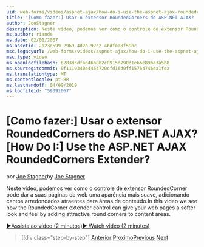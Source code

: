 ```yaml
---
uid: web-forms/videos/aspnet-ajax/how-do-i-use-the-aspnet-ajax-roundedcorners-extender
title: '[Como fazer:] Usar o extensor RoundedCorners do ASP.NET AJAX? | Microsoft Docs'
author: JoeStagner
description: Neste vídeo, podemos ver como o controle de extensor RoundedCorner pode dar a suas páginas da web uma aparência mais suave, adicionando atraentes cantos arredondados para a área de conteúdo...
ms.author: riande
ms.date: 02/01/2007
ms.assetid: 2a23e599-2969-4d2a-92c2-4bdfea8f59bc
msc.legacyurl: /web-forms/videos/aspnet-ajax/how-do-i-use-the-aspnet-ajax-roundedcorners-extender
msc.type: video
ms.openlocfilehash: 6283d5dfad46b8b2c8915d790d1e66e89ba3a5b8
ms.sourcegitcommit: 0f1119340e4464720cfd16d0ff15764746ea1fea
ms.translationtype: MT
ms.contentlocale: pt-BR
ms.lasthandoff: 04/09/2019
ms.locfileid: "59391067"
---
```

# <a name="how-do-i-use-the-aspnet-ajax-roundedcorners-extender"></a><span data-ttu-id="b5470-104">[Como fazer:] Usar o extensor RoundedCorners do ASP.NET AJAX?</span><span class="sxs-lookup"><span data-stu-id="b5470-104">[How Do I:] Use the ASP.NET AJAX RoundedCorners Extender?</span></span>

<span data-ttu-id="b5470-105">por [Joe Stagner](https://github.com/JoeStagner)</span><span class="sxs-lookup"><span data-stu-id="b5470-105">by [Joe Stagner](https://github.com/JoeStagner)</span></span>

<span data-ttu-id="b5470-106">Neste vídeo, podemos ver como o controle de extensor RoundedCorner pode dar a suas páginas da web uma aparência mais suave, adicionando cantos arredondados atraentes para áreas de conteúdo.</span><span class="sxs-lookup"><span data-stu-id="b5470-106">In this video we see how the RoundedCorner extender control can give your web pages a softer look and feel by adding attractive round corners to content areas.</span></span>

[<span data-ttu-id="b5470-107">&#9654;Assista ao vídeo (2 minutos)</span><span class="sxs-lookup"><span data-stu-id="b5470-107">&#9654; Watch video (2 minutes)</span></span>](https://channel9.msdn.com/Blogs/ASP-NET-Site-Videos/how-do-i-use-the-aspnet-ajax-roundedcorners-extender)

> [!div class="step-by-step"]
> <span data-ttu-id="b5470-108">[Anterior](how-do-i-use-an-aspnet-ajax-scriptmanagerproxy.md)
> [Próximo](how-do-i-use-the-aspnet-ajax-timer-control.md)</span><span class="sxs-lookup"><span data-stu-id="b5470-108">[Previous](how-do-i-use-an-aspnet-ajax-scriptmanagerproxy.md)
[Next](how-do-i-use-the-aspnet-ajax-timer-control.md)</span></span>
